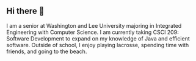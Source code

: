 ## Hi there 👋

I am a senior at Washington and Lee University majoring in Integrated Engineering with Computer Science. I am currently taking CSCI 209: Software Development to expand on my knowledge of Java and efficient software. Outside of school, I enjoy playing lacrosse, spending time with friends, and going to the beach.
